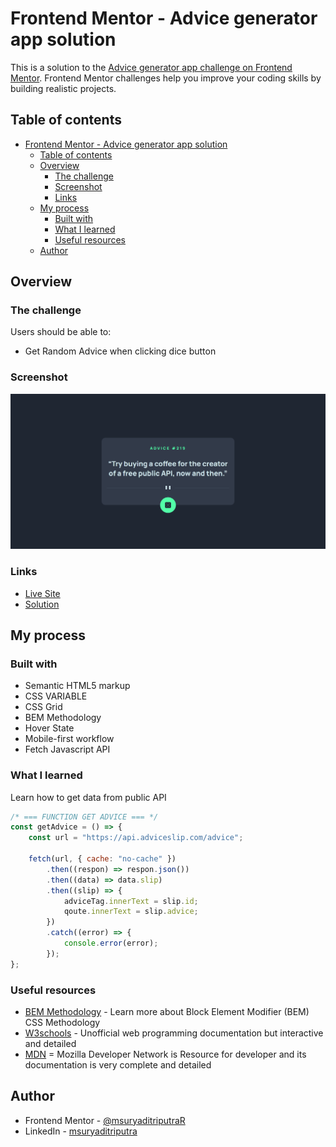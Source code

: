 # Frontend Mentor - Advice generator app solution

This is a solution to the [Advice generator app challenge on Frontend Mentor](https://www.frontendmentor.io/challenges/advice-generator-app-QdUG-13db). Frontend Mentor challenges help you improve your coding skills by building realistic projects.

## Table of contents

- [Frontend Mentor - Advice generator app solution](#frontend-mentor---advice-generator-app-solution)
  - [Table of contents](#table-of-contents)
  - [Overview](#overview)
    - [The challenge](#the-challenge)
    - [Screenshot](#screenshot)
    - [Links](#links)
  - [My process](#my-process)
    - [Built with](#built-with)
    - [What I learned](#what-i-learned)
    - [Useful resources](#useful-resources)
  - [Author](#author)

## Overview

### The challenge

Users should be able to:

- Get Random Advice when clicking dice button

### Screenshot

![](./screenshot.png)

### Links

- [Live Site](https://msuryaditriputrar.github.io/Front-End-Mentor/junior/advice-generator-app)
- [Solution](https://github.com/msuryaditriputraR/Front-End-Mentor/tree/master/junior/advice-generator-app)

## My process

### Built with

- Semantic HTML5 markup
- CSS VARIABLE
- CSS Grid
- BEM Methodology
- Hover State
- Mobile-first workflow
- Fetch Javascript API


### What I learned

Learn how to get data from public API


```js
/* === FUNCTION GET ADVICE === */
const getAdvice = () => {
    const url = "https://api.adviceslip.com/advice";

    fetch(url, { cache: "no-cache" })
        .then((respon) => respon.json())
        .then((data) => data.slip)
        .then((slip) => {
            adviceTag.innerText = slip.id;
            qoute.innerText = slip.advice;
        })
        .catch((error) => {
            console.error(error);
        });
};
```

### Useful resources

- [BEM Methodology](https://getbem.com/) - Learn more about Block Element Modifier (BEM) CSS Methodology
- [W3schools](https://www.w3schools.com/) - Unofficial web programming documentation but interactive and detailed
- [MDN](https://developer.mozilla.org/en-US/) = Mozilla Developer Network is Resource for developer and its documentation is very complete and detailed
## Author

- Frontend Mentor - [@msuryaditriputraR](https://www.frontendmentor.io/profile/msuryaditriputraR)
- LinkedIn - [msuryaditriputra](https://www.linkedin.com/in/msuryaditriputra/)